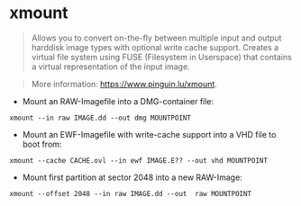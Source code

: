 # xmount

> Allows you to convert on-the-fly between multiple input and output harddisk image types with optional write cache support.
> Creates a virtual file system using FUSE (Filesystem in Userspace) that contains a virtual representation of the input image.

> More information: <https://www.pinguin.lu/xmount>.

- Mount an RAW-Imagefile into a DMG-container file:

`xmount --in raw IMAGE.dd --out dmg MOUNTPOINT`

- Mount an EWF-Imagefile with write-cache support into a VHD file to boot from:

`xmount --cache CACHE.ovl --in ewf IMAGE.E?? --out vhd MOUNTPOINT`

- Mount first partition at sector 2048 into a new RAW-Image:

`xmount --offset 2048 --in raw IMAGE.dd --out  raw MOUNTPOINT`

